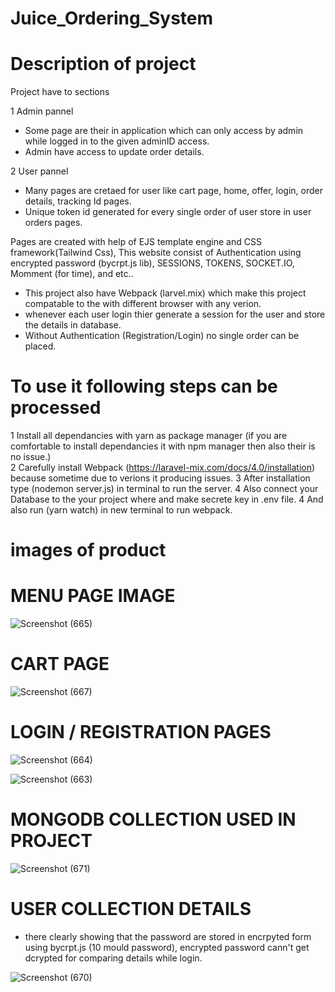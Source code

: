 # Juice_Ordering_System
 
# Description of project

Project have to sections

1 Admin pannel
  * Some page are their in application which can only access by admin while logged in to the given adminID access.
  * Admin have access to update order details.

2 User pannel
  * Many pages are cretaed for user like cart page, home, offer, login, order details, tracking Id pages.
  * Unique token id generated for every single order of user store in user orders pages.
 
Pages are created with help of EJS template engine and CSS framework(Tailwind Css), This website consist of Authentication using encrypted password (bycrpt.js lib),
SESSIONS, TOKENS, SOCKET.IO, Momment (for time), and etc.. 
* This project also have Webpack (larvel.mix) which make this project compatable to the with different browser with any verion.
* whenever each user login thier generate a session for the user and store the details in database.
* Without Authentication (Registration/Login) no single order can be placed.

# To use it following steps can be processed

1 Install all dependancies with yarn as package manager (if you are comfortable to install dependancies it with npm manager then also their is no issue.)  
2 Carefully install Webpack (https://laravel-mix.com/docs/4.0/installation) because sometime due to verions it producing issues.
3 After installation type (nodemon server.js) in terminal to run the server.
4 Also connect your Database to the your project where and make secrete key in .env file. 
4 And also run (yarn watch) in new terminal to  run webpack.

# images of product

# MENU PAGE IMAGE

![Screenshot (665)](https://user-images.githubusercontent.com/74869287/130316693-bd7ead15-9e4d-4a3c-8bcc-570249abf254.png)

# CART PAGE

![Screenshot (667)](https://user-images.githubusercontent.com/74869287/130316765-696da842-ac1e-43e3-859a-536c801da095.png)

# LOGIN / REGISTRATION PAGES

![Screenshot (664)](https://user-images.githubusercontent.com/74869287/130316772-ef3cd624-7ecc-4795-be8e-a72d4fcd373a.png)

![Screenshot (663)](https://user-images.githubusercontent.com/74869287/130316732-840a13b6-1f02-4653-a429-b37cb338dc6d.png)

# MONGODB COLLECTION USED IN PROJECT

![Screenshot (671)](https://user-images.githubusercontent.com/74869287/130317439-0f21a200-3ad5-4355-8f33-817553c875dd.png)

# USER COLLECTION DETAILS 

* there clearly showing that the password are stored in encrpyted form using bycrpt.js (10 mould password),
  encrypted password cann't get dcrypted for comparing details while login.
  
![Screenshot (670)](https://user-images.githubusercontent.com/74869287/130317453-98aca5c7-0124-403b-81c9-9099efa3bb06.png)
